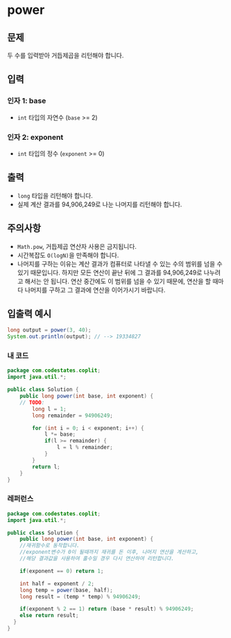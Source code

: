 # **power**

## **문제**

두 수를 입력받아 거듭제곱을 리턴해야 합니다.

## **입력**

### **인자 1: base**

- `int` 타입의 자연수 (`base` >= 2)

### **인자 2: exponent**

- `int` 타입의 정수 (`exponent` >= 0)

## **출력**

- `long` 타입을 리턴해야 합니다.
- 실제 계산 결과를 94,906,249로 나눈 나머지를 리턴해야 합니다.

## **주의사항**

- `Math.pow`, 거듭제곱 연산자 사용은 금지됩니다.
- 시간복잡도 `O(logN)`을 만족해야 합니다.
- 나머지를 구하는 이유는 계산 결과가 컴퓨터로 나타낼 수 있는 수의 범위를 넘을 수 있기 때문입니다. 하지만 모든 연산이 끝난 뒤에 그 결과를 94,906,249로 나누려고 해서는 안 됩니다. 연산 중간에도 이 범위를 넘을 수 있기 때문에, 연산을 할 때마다 나머지를 구하고 그 결과에 연산을 이어가시기 바랍니다.

## **입출력 예시**

```java
long output = power(3, 40);
System.out.println(output); // --> 19334827
```

### 내 코드

```java
package com.codestates.coplit; 
import java.util.*;

public class Solution { 
	public long power(int base, int exponent) {
    // TODO:
		long l = 1;
		long remainder = 94906249;

		for (int i = 0; i < exponent; i++) {
			l *= base;
			if(l >= remainder) {
				l = l % remainder;
			}
		}
		return l;
	} 
}
```

### 레퍼런스

```java
package com.codestates.coplit; 
import java.util.*;

public class Solution { 
	public long power(int base, int exponent) {
    //재귀함수로 동작합니다.
    //exponent변수가 0이 될때까지 재귀를 돈 이후, 나머지 연산을 계산하고,
    //해당 결과값을 사용하여 홀수일 경우 다시 연산하여 리턴합니다.

    if(exponent == 0) return 1;

    int half = exponent / 2;
    long temp = power(base, half);
    long result = (temp * temp) % 94906249;

    if(exponent % 2 == 1) return (base * result) % 94906249;
    else return result;
  }
}
```